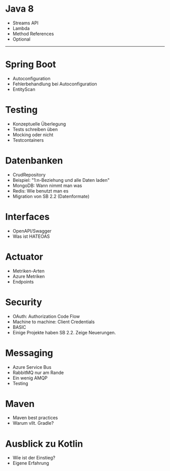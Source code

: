 # Java 8
- Streams API
- Lambda
- Method References
- Optional<T>

---
# Spring Boot
- Autoconfiguration
- Fehlerbehandlung bei Autoconfiguration
- EntityScan

# Testing
- Konzeptuelle Überlegung
- Tests schreiben üben
- Mocking oder nicht
- Testcontainers

# Datenbanken
- CrudRepository
- Beispiel: "1:n-Beziehung und alle Daten laden"
- MongoDB: Wann nimmt man was
- Redis: Wie benutzt man es
- Migration von SB 2.2 (Datenformate)

# Interfaces
- OpenAPI/Swagger
- Was ist HATEOAS

# Actuator
- Metriken-Arten
- Azure Metriken
- Endpoints

# Security
- OAuth: Authorization Code Flow
- Machine to machine: Client Credentials
- BASIC
- Einige Projekte haben SB 2.2. Zeige Neuerungen.

# Messaging
- Azure Service Bus
- RabbitMQ nur am Rande
- Ein wenig AMQP
- Testing

# Maven
- Maven best practices
- Warum vllt. Gradle?

# Ausblick zu Kotlin
- Wie ist der Einstieg?
- Eigene Erfahrung
